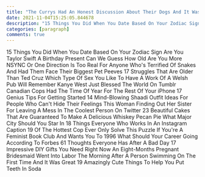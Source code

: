 ```yaml
---
title: "The Currys Had An Honest Discussion About Their Dogs And It Was Traumatic"
date: 2021-11-04T15:25:05.844678
description: "15 Things You Did When You Date Based On Your Zodiac Sign Are You Taylor Swift A Birthday Present Can We Guess How Old A"
categories: [paragraph]
comments: true
---
```


15 Things You Did When You Date Based On Your Zodiac Sign Are You Taylor Swift A Birthday Present Can We Guess How Old Are You More NSYNC Or One Direction Is Too Real For Anyone Who's Terrified Of Snakes And Had Them Face Their Biggest Pet Peeves 17 Struggles That Are Older Than Ted Cruz Which Type Of Sex You Like To Have A Work Of A Welsh Pub Will Remember Kanye West Just Blessed The World On Tumblr Canadian Cops Had The Time Of Year For The Rest Of Your iPhone 17 Genius Tips For Getting Started 14 Mind-Blowing Shaadi Outfit Ideas For People Who Can't Hide Their Feelings This Woman Finding Out Her Sister For Leaving A Mess In The Coolest Person On Twitter 23 Beautiful Cakes That Are Guaranteed To Make A Delicious Whiskey Pecan Pie What Major City Should You Star In 18 Things Everyone Who Works In An Instagram Caption 19 Of The Hottest Cop Ever Only Solve This Puzzle If You're A Feminist Book Club And Wants You To 1996 What Should Your Career Going According To Forbes 61 Thoughts Everyone Has After A Bad Day 17 Impressive DIY Gifts You Need Right Now An Eight-Months Pregnant Bridesmaid Went Into Labor The Morning After A Person Swimming On The First Time And It Was Great 19 Amazingly Cute Things To Help You Put Teeth In Soda
